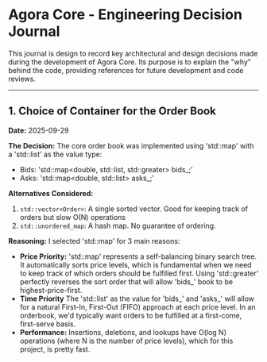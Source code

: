 # Agora Core - Engineering Decision Journal

This journal is design to record key architectural and design decisions made during the development of Agora Core. Its purpose is to explain the "why" behind the code, providing references for future development and code reviews.

---

## 1. Choice of Container for the Order Book

**Date:** 2025-09-29

**The Decision:**
The core order book was implemented using 'std::map' with a 'std::list' as the value type:
 - Bids: 'std::map<double, std::list<Order>, std::greater<double>> bids_;'
 - Asks: 'std::map<double, std::list<Order>> asks_;'

**Alternatives Considered:**
1.  `std::vector<Order>`: A single sorted vector. Good for keeping track of orders but slow O(N) operations
2.  `std::unordered_map`: A hash map. No guarantee of ordering.

**Reasoning:**
I selected 'std::map' for 3 main reasons:
 - **Price Priority:** 'std::map' represents a self-balancing binary search tree. It automatically sorts price levels, which is fundamental when we need to keep track of which orders should be fulfilled first. Using 'std::greater<double>' perfectly reverses the sort order that will allow 'bids_' book to be highest-price-first.
 - **Time Priority** The 'std::list' as the value for 'bids_' and 'asks_' will allow for a natural First-In, First-Out (FIFO) approach at each price level. In an orderbook, we'd typically want orders to be fulfilled at a first-come, first-serve basis.
 - **Performance:** Insertions, deletions, and lookups have O(log N) operations (where N is the number of price levels), which for this project, is pretty fast.